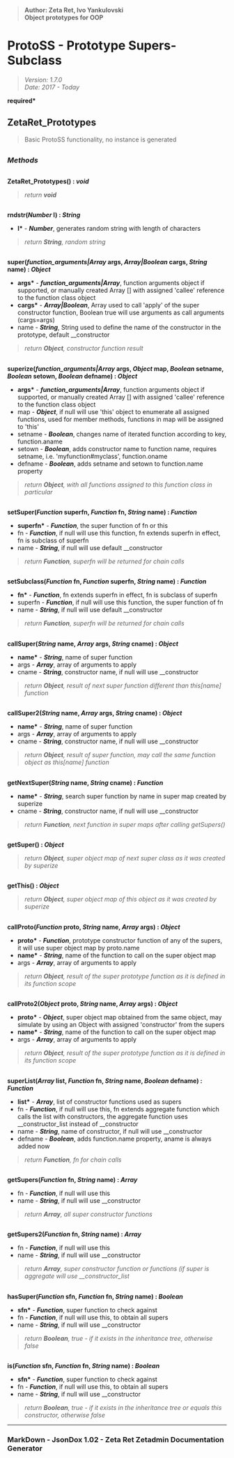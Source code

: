 > __Author: Zeta Ret, Ivo Yankulovski__  
> __Object prototypes for OOP__  
# ProtoSS - Prototype Supers-Subclass  
> *Version: 1.7.0*  
> *Date: 2017 - Today*  

__required*__

## ZetaRet_Prototypes  
>Basic ProtoSS functionality, no instance is generated  


##  
### *Methods*  

##  
__ZetaRet\_Prototypes() : *void*__  
  
> *return __void__*  

##  
__rndstr(*Number* l) : *String*__  
  
- __l*__ - __*Number*__, generates random string with length of characters  
> *return __String__, random string*  

##  
__super(*function_arguments|Array* args, *Array|Boolean* cargs, *String* name) : *Object*__  
  
- __args*__ - __*function_arguments|Array*__, function arguments object if supported, or manually created Array [] with assigned 'callee' reference to the function class object  
- __cargs*__ - __*Array|Boolean*__, Array used to call 'apply' of the super constructor function, Boolean true will use arguments as call arguments (cargs=args)  
- name - __*String*__, String used to define the name of the constructor in the prototype, default __constructor  
> *return __Object__, constructor function result*  

##  
__superize(*function_arguments|Array* args, *Object* map, *Boolean* setname, *Boolean* setown, *Boolean* defname) : *Object*__  
  
- __args*__ - __*function_arguments|Array*__, function arguments object if supported, or manually created Array [] with assigned 'callee' reference to the function class object  
- map - __*Object*__, if null will use 'this' object to enumerate all assigned functions, used for member methods, functions in map will be assigned to 'this'  
- setname - __*Boolean*__, changes name of iterated function according to key, function.aname  
- setown - __*Boolean*__, adds constructor name to function name, requires setname, i.e. 'myfunction#myclass', function.oname  
- defname - __*Boolean*__, adds setname and setown to function.name property  
> *return __Object__, with all functions assigned to this function class in particular*  

##  
__setSuper(*Function* superfn, *Function* fn, *String* name) : *Function*__  
  
- __superfn*__ - __*Function*__, the super function of fn or this  
- fn - __*Function*__, if null will use this function, fn extends superfn in effect, fn is subclass of superfn  
- name - __*String*__, if null will use default __constructor  
> *return __Function__, superfn will be returned for chain calls*  

##  
__setSubclass(*Function* fn, *Function* superfn, *String* name) : *Function*__  
  
- __fn*__ - __*Function*__, fn extends superfn in effect, fn is subclass of superfn  
- superfn - __*Function*__, if null will use this function, the super function of fn  
- name - __*String*__, if null will use default __constructor  
> *return __Function__, superfn will be returned for chain calls*  

##  
__callSuper(*String* name, *Array* args, *String* cname) : *Object*__  
  
- __name*__ - __*String*__, name of super function  
- args - __*Array*__, array of arguments to apply  
- cname - __*String*__, constructor name, if null will use __constructor  
> *return __Object__, result of next super function different than this[name] function*  

##  
__callSuper2(*String* name, *Array* args, *String* cname) : *Object*__  
  
- __name*__ - __*String*__, name of super function  
- args - __*Array*__, array of arguments to apply  
- cname - __*String*__, constructor name, if null will use __constructor  
> *return __Object__, result of super function, may call the same function object as this[name] function*  

##  
__getNextSuper(*String* name, *String* cname) : *Function*__  
  
- __name*__ - __*String*__, search super function by name in super map created by superize  
- cname - __*String*__, constructor name, if null will use __constructor  
> *return __Function__, next function in super maps after calling getSupers()*  

##  
__getSuper() : *Object*__  
  
> *return __Object__, super object map of next super class as it was created by superize*  

##  
__getThis() : *Object*__  
  
> *return __Object__, super object map of this object as it was created by superize*  

##  
__callProto(*Function* proto, *String* name, *Array* args) : *Object*__  
  
- __proto*__ - __*Function*__, prototype constructor function of any of the supers, it will use super object map by proto.name  
- __name*__ - __*String*__, name of the function to call on the super object map  
- args - __*Array*__, array of arguments to apply  
> *return __Object__, result of the super prototype function as it is defined in its function scope*  

##  
__callProto2(*Object* proto, *String* name, *Array* args) : *Object*__  
  
- __proto*__ - __*Object*__, super object map obtained from the same object, may simulate by using an Object with assigned 'constructor' from the supers  
- __name*__ - __*String*__, name of the function to call on the super object map  
- args - __*Array*__, array of arguments to apply  
> *return __Object__, result of the super prototype function as it is defined in its function scope*  

##  
__superList(*Array* list, *Function* fn, *String* name, *Boolean* defname) : *Function*__  
  
- __list*__ - __*Array*__, list of constructor functions used as supers  
- fn - __*Function*__, if null will use this, fn extends aggregate function which calls the list with constructors, the aggregate function uses __constructor_list instead of __constructor  
- name - __*String*__, name of constructor, if null will use __constructor  
- defname - __*Boolean*__, adds function.name property, aname is always added now  
> *return __Function__, fn for chain calls*  

##  
__getSupers(*Function* fn, *String* name) : *Array*__  
  
- fn - __*Function*__, if null will use this  
- name - __*String*__, if null will use __constructor  
> *return __Array__, all super constructor functions*  

##  
__getSupers2(*Function* fn, *String* name) : *Array*__  
  
- fn - __*Function*__, if null will use this  
- name - __*String*__, if null will use __constructor  
> *return __Array__, super constructor function or functions (if super is aggregate will use __constructor_list*  

##  
__hasSuper(*Function* sfn, *Function* fn, *String* name) : *Boolean*__  
  
- __sfn*__ - __*Function*__, super function to check against  
- fn - __*Function*__, if null will use this, to obtain all supers  
- name - __*String*__, if null will use __constructor  
> *return __Boolean__, true - if it exists in the inheritance tree, otherwise false*  

##  
__is(*Function* sfn, *Function* fn, *String* name) : *Boolean*__  
  
- __sfn*__ - __*Function*__, super function to check against  
- fn - __*Function*__, if null will use this, to obtain all supers  
- name - __*String*__, if null will use __constructor  
> *return __Boolean__, true - if it exists in the inheritance tree or equals this constructor, otherwise false*  

---  
### MarkDown - JsonDox 1.02 - Zeta Ret Zetadmin Documentation Generator
